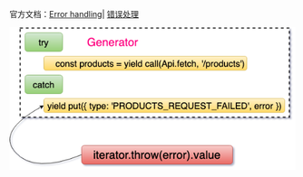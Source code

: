 官方文档：[Error handling](https://redux-saga.js.org/docs/basics/ErrorHandling.html)|
[错误处理](https://redux-saga-in-chinese.js.org/docs/basics/ErrorHandling.html)

![2.4-error-handling](./images/2.4-error-handling.png)